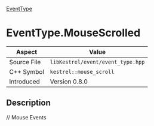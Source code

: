 [EventType](index)
# EventType.MouseScrolled
| Aspect | Value |
| --- | --- |
| Source File | `libKestrel/event/event_type.hpp` |
| C++ Symbol | `kestrel::mouse_scroll` |
| Introduced | Version 0.8.0 |
## Description
// Mouse Events
